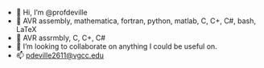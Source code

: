 - 👋 Hi, I’m @profdeville
- 👀 AVR assembly, mathematica, fortran, python, matlab, C, C+, C#, bash, LaTeX
- 🌱 AVR assrmbly, C, C+, C#
- 💞️ I’m looking to collaborate on anything I could be useful on. 
- 📫 pdeville2611@vgcc.edu

<!---
profdeville/profdeville is a ✨ special ✨ repository because its `README.md` (this file) appears on your GitHub profile.
You can click the Preview link to take a look at your changes.
--->
